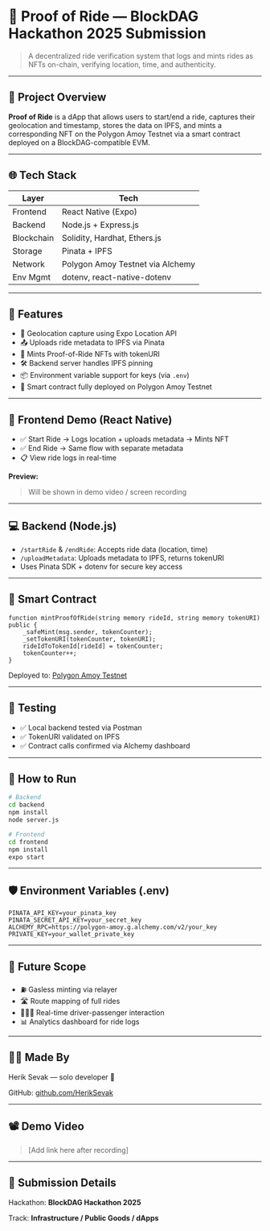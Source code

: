 # 🚗 Proof of Ride — BlockDAG Hackathon 2025 Submission

> A decentralized ride verification system that logs and mints rides as NFTs on-chain, verifying location, time, and authenticity.

---

## 📌 Project Overview

**Proof of Ride** is a dApp that allows users to start/end a ride, captures their geolocation and timestamp, stores the data on IPFS, and mints a corresponding NFT on the Polygon Amoy Testnet via a smart contract deployed on a BlockDAG-compatible EVM.

---

## 🌐 Tech Stack

| Layer        | Tech                                                                 |
|--------------|----------------------------------------------------------------------|
| Frontend     | React Native (Expo)                                                  |
| Backend      | Node.js + Express.js                                                 |
| Blockchain   | Solidity, Hardhat, Ethers.js                                         |
| Storage      | Pinata + IPFS                                                        |
| Network      | Polygon Amoy Testnet via Alchemy                                     |
| Env Mgmt     | dotenv, react-native-dotenv                                          |

---

## 🔩 Features

- 📍 Geolocation capture using Expo Location API
- 📤 Uploads ride metadata to IPFS via Pinata
- 🔐 Mints Proof-of-Ride NFTs with tokenURI
- 🛠️ Backend server handles IPFS pinning
- 📦 Environment variable support for keys (via `.env`)
- 🔗 Smart contract fully deployed on Polygon Amoy Testnet

---

## 📲 Frontend Demo (React Native)

- ✅ Start Ride → Logs location + uploads metadata → Mints NFT
- ✅ End Ride → Same flow with separate metadata
- 📋 View ride logs in real-time

**Preview:**
> Will be shown in demo video / screen recording

---

## 💻 Backend (Node.js)

- `/startRide` & `/endRide`: Accepts ride data (location, time)
- `/uploadMetadata`: Uploads metadata to IPFS, returns tokenURI
- Uses Pinata SDK + dotenv for secure key access

---

## 💠 Smart Contract

```solidity
function mintProofOfRide(string memory rideId, string memory tokenURI) public {
    _safeMint(msg.sender, tokenCounter);
    _setTokenURI(tokenCounter, tokenURI);
    rideIdToTokenId[rideId] = tokenCounter;
    tokenCounter++;
}
```

Deployed to: [Polygon Amoy Testnet](https://polygonscan.com/)

---

## 🧪 Testing

- ✅ Local backend tested via Postman
- ✅ TokenURI validated on IPFS
- ✅ Contract calls confirmed via Alchemy dashboard

---

## 🚀 How to Run

```bash
# Backend
cd backend
npm install
node server.js

# Frontend
cd frontend
npm install
expo start
```

---

## 🛡️ Environment Variables (.env)

```env
PINATA_API_KEY=your_pinata_key
PINATA_SECRET_API_KEY=your_secret_key
ALCHEMY_RPC=https://polygon-amoy.g.alchemy.com/v2/your_key
PRIVATE_KEY=your_wallet_private_key
```

---

## 🎯 Future Scope

- ⛽ Gasless minting via relayer
- 🛣️ Route mapping of full rides
- 🧑‍🤝‍🧑 Real-time driver-passenger interaction
- 📊 Analytics dashboard for ride logs

---

## 🧑‍💻 Made By

Herik Sevak — solo developer 💪

GitHub: [github.com/HerikSevak](https://github.com/HerikSevak)

---

## 📽️ Demo Video

> [Add link here after recording]

---

## 📝 Submission Details

Hackathon: **BlockDAG Hackathon 2025**

Track: **Infrastructure / Public Goods / dApps**
